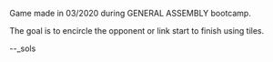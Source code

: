 Game made in 03/2020 during GENERAL ASSEMBLY bootcamp.

The goal is to encircle the opponent or link start to finish using tiles.




--_sols